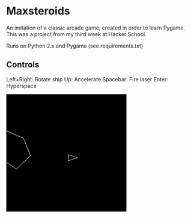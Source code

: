 Maxsteroids
===========

An imitation of a classic arcade game, created in order to learn Pygame. This was a project from my third week at Hacker School.

Runs on Python 2.x and Pygame (see requirements.txt)

Controls
--------
Left+Right: Rotate ship
Up: Accelerate
Spacebar: Fire laser
Enter: Hyperspace

![Sample clip](https://raw.githubusercontent.com/maxpblum/Maxsteroids/master/demo.gif)
